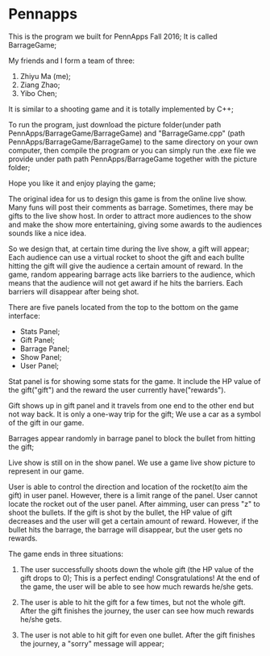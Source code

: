 # Pennapps

This is the program we built for PennApps Fall 2016; It is called BarrageGame; 

My friends and I form a team of three: 

1. Zhiyu Ma (me); 
2. Ziang Zhao; 
3. Yibo Chen; 

It is similar to a shooting game and it is totally implemented by C++; 

To run the program, just download the picture folder(under path PennApps/BarrageGame/BarrageGame) and "BarrageGame.cpp" (path PennApps/BarrageGame/BarrageGame) to the same directory on your own computer, then compile the program or you can simply run the .exe file we provide under path path PennApps/BarrageGame together with the picture folder;

Hope you like it and enjoy playing the game; 

The original idea for us to design this game is from the online live show. Many funs will post their comments as barrage. Sometimes, there may be gifts to the live show host. In order to attract more audiences to the show and make the show more entertaining, giving some awards to the audiences sounds like a nice idea. 

So we design that, at certain time during the live show, a gift will appear; Each audience can use a virtual rocket to shoot the gift and each bullte hitting the gift will give the audience a certain amount of reward. In the game, random appearing barrage acts like barriers to the audience, which means that the audience will not get award if he hits the barriers. Each barriers will disappear after being shot. 

There are five panels located from the top to the bottom on the game interface: 
  - Stats Panel; 
  - Gift Panel;
  - Barrage Panel;
  - Show Panel; 
  - User Panel; 

Stat panel is for showing some stats for the game. It include the HP value of the gift("gift") and the reward the user currently have("rewards"). 

Gift shows up in gift panel and it travels from one end to the other end but not way back. It is only a one-way trip for the gift; We use a car as a symbol of the gift in our game. 

Barrages appear randomly in barrage panel to block the bullet from hitting the gift; 

Live show is still on in the show panel. We use a game live show picture to represent in our game. 

User is able to control the direction and location of the rocket(to aim the gift) in user panel. However, there is a limit range of the panel. User cannot locate the rocket out of the user panel. After aimming, user can press "z" to shoot the bullets. If the gift is shot by the bullet, the HP value of gift decreases and the user will get a certain amount of reward. However, if the bullet hits the barrage, the barrage will disappear, but the user gets no rewards. 

The game ends in three situations: 
  1. The user successfully shoots down the whole gift (the HP value of the gift drops to 0); This is a perfect ending! Consgratulations! At the end of the game, the user will be able to see how much rewards he/she gets. 
  
  2. The user is able to hit the gift for a few times, but not the whole gift. After the gift finishes the journey, the user can see how much rewards he/she gets. 
  
  3. The user is not able to hit gift for even one bullet. After the gift finishes the journey, a "sorry" message will appear; 
